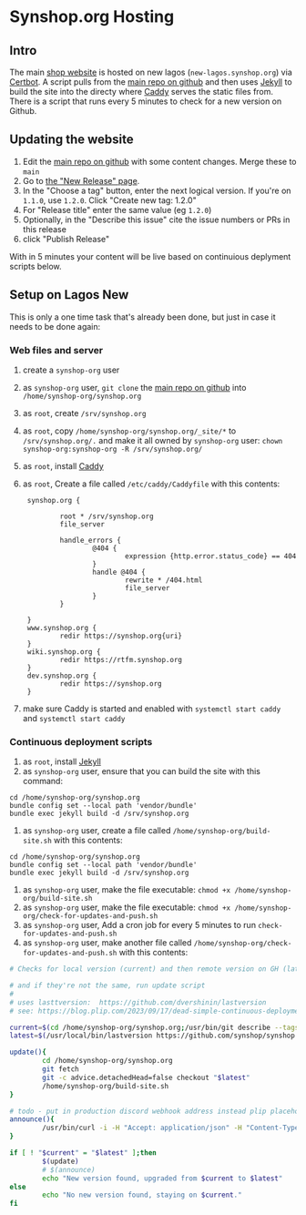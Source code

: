 # Synshop.org Hosting 

## Intro 

The main [shop website](https://synshop.org) is hosted on new lagos (`new-lagos.synshop.org`) via [Certbot](https://certbot.eff.org/). A script 
pulls from the  [main repo on github](https://github.com/synshop/synshop.org) and then uses [Jekyll](https://jekyllrb.com/) to build the site into the directy 
where [Caddy](https://caddyserver.com/) serves the static files from.  There is a script that runs every 5 minutes to check for a new version on Github.

## Updating the website

1. Edit the  [main repo on github](https://github.com/synshop/synshop.org) with some content changes.  Merge these to `main`
2. Go to [the "New Release" page](https://github.com/synshop/synshop.org/releases/new).
3. In the "Choose a tag" button, enter the next logical version. If you're on `1.1.0`, use `1.2.0`. Click "Create new tag: 1.2.0" 
4. For "Release title" enter the same value (eg `1.2.0`)
5. Optionally, in the "Describe this issue" cite the issue numbers or PRs in this release
6. click "Publish Release"

With in 5 minutes your content will be live based on continuious deplyment scripts below.

## Setup on Lagos New

This is only a one time task that's already been done, but just in case it needs to be done again:


### Web files and server

1. create a `synshop-org` user
1. as `synshop-org` user, `git clone` the  [main repo on github](https://github.com/synshop/synshop.org) into `/home/synshop-org/synshop.org`
1. as `root`, create `/srv/synshop.org`
1. as `root`,  copy `/home/synshop-org/synshop.org/_site/*` to  `/srv/synshop.org/.` and make it all 
owned by `synshop-org` user: `chown synshop-org:synshop-org -R /srv/synshop.org/`
1. as `root`, install  [Caddy](https://caddyserver.com/)
1. as `root`, Create a file called `/etc/caddy/Caddyfile` with this contents:
   ```
    synshop.org {

            root * /srv/synshop.org
            file_server

            handle_errors {
                    @404 {
                            expression {http.error.status_code} == 404
                    }
                    handle @404 {
                            rewrite * /404.html
                            file_server
                    }
            }

    }
    www.synshop.org {
            redir https://synshop.org{uri}
    }
    wiki.synshop.org {
            redir https://rtfm.synshop.org
    }
    dev.synshop.org {
            redir https://synshop.org
    }
   ```
   
1. make sure Caddy is started and enabled with `systemctl start caddy` and `systemctl start caddy`

### Continuous deployment scripts

1. as `root`, install [Jekyll](https://jekyllrb.com/)
1. as `synshop-org` user, ensure that you can build the site with this command:
```
cd /home/synshop-org/synshop.org
bundle config set --local path 'vendor/bundle'
bundle exec jekyll build -d /srv/synshop.org
```
1. as `synshop-org` user, create a file called `/home/synshop-org/build-site.sh` with this contents:
```
cd /home/synshop-org/synshop.org
bundle config set --local path 'vendor/bundle'
bundle exec jekyll build -d /srv/synshop.org
```
1. as `synshop-org` user, make the file executable: `chmod +x /home/synshop-org/build-site.sh`
1. as `synshop-org` user, make the file executable: `chmod +x /home/synshop-org/check-for-updates-and-push.sh`
1. as `synshop-org` user, Add a cron job for every 5 minutes to run `check-for-updates-and-push.sh`
1. as `synshop-org` user, make another file called `/home/synshop-org/check-for-updates-and-push.sh` with this contents:
```bash
# Checks for local version (current) and then remote version on GH (latest)

# and if they're not the same, run update script
#
# uses lasttversion:  https://github.com/dvershinin/lastversion
# see: https://blog.plip.com/2023/09/17/dead-simple-continuous-deployment/

current=$(cd /home/synshop-org/synshop.org;/usr/bin/git describe --tags)
latest=$(/usr/local/bin/lastversion https://github.com/synshop/synshop.org)

update(){
        cd /home/synshop-org/synshop.org
        git fetch
        git -c advice.detachedHead=false checkout "$latest"
        /home/synshop-org/build-site.sh
}

# todo - put in production discord webhook address instead plip placeholder
announce(){
        /usr/bin/curl -i -H "Accept: application/json" -H "Content-Type:application/json" -X POST --data "{\"content\": \"Website has been updated from "$current" to "$latest". Check it out at https://synshop.org .  See changes at https://github.com/synshop/synshop.org/releases/tag/"$latest"\"}" https://plip.com/synshop
}

if [ ! "$current" = "$latest" ];then
        $(update)
        # $(announce)
        echo "New version found, upgraded from $current to $latest"
else
        echo "No new version found, staying on $current."
fi
```

